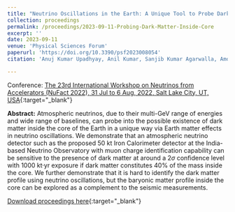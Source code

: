```yaml
---
title: "Neutrino Oscillations in the Earth: A Unique Tool to Probe Dark Matter Inside the Core"
collection: proceedings
permalink: /proceedings/2023-09-11-Probing-Dark-Matter-Inside-Core
excerpt: ''
date: 2023-09-11
venue: 'Physical Sciences Forum'
paperurl: 'https://doi.org/10.3390/psf2023008054'
citation: 'Anuj Kumar Upadhyay, Anil Kumar, Sanjib Kumar Agarwalla, Amol Dighe, &quot;Neutrino Oscillations in the Earth: A Unique Tool to Probe Dark Matter Inside the Core&quot;, Proceedings of The 23rd International Workshop on Neutrinos from Accelerators (NuFact 2022), 31 Jul to 6 Aug, 2022, Salt Lake City, UT, USA, <i>Phys. Sci. Forum</i> 2023, 8(1), 54.'

---
```


Conference: [The 23rd International Workshop on Neutrinos from Accelerators (NuFact 2022), 31 Jul to 6 Aug, 2022, Salt Lake City, UT, USA](https://www.physics.utah.edu/nufact-2022/){:target="_blank"}


**Abstract:** Atmospheric neutrinos, due to their multi-GeV range of energies and wide range of baselines, can probe into the possible existence of dark matter inside the core of the Earth in a unique way via Earth matter effects in neutrino oscillations. We demonstrate that an atmospheric neutrino detector such as the proposed 50 kt Iron Calorimeter detector at the India-based Neutrino Observatory with muon charge identification capability can be sensitive to the presence of dark matter at around a $2\sigma$ confidence level with 1000 kt·yr exposure if dark matter constitutes 40% of the mass inside the core. We further demonstrate that it is hard to identify the dark matter profile using neutrino oscillations, but the baryonic matter profile inside the core can be explored as a complement to the seismic measurements.
 
[Download proceedings here](https://doi.org/10.3390/psf2023008054){:target="_blank"}

